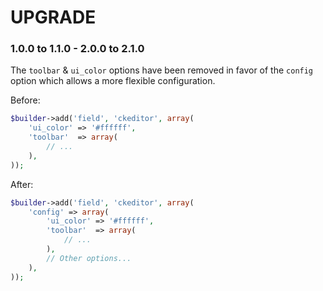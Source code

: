 # UPGRADE

### 1.0.0 to 1.1.0 - 2.0.0 to 2.1.0

The `toolbar` & `ui_color` options have been removed in favor of the `config` option which allows a more flexible
configuration.

Before:

``` php
$builder->add('field', 'ckeditor', array(
    'ui_color' => '#ffffff',
    'toolbar'  => array(
        // ...
    ),
));
```

After:

``` php
$builder->add('field', 'ckeditor', array(
    'config' => array(
        'ui_color' => '#ffffff',
        'toolbar'  => array(
            // ...
        ),
        // Other options...
    ),
));
```
